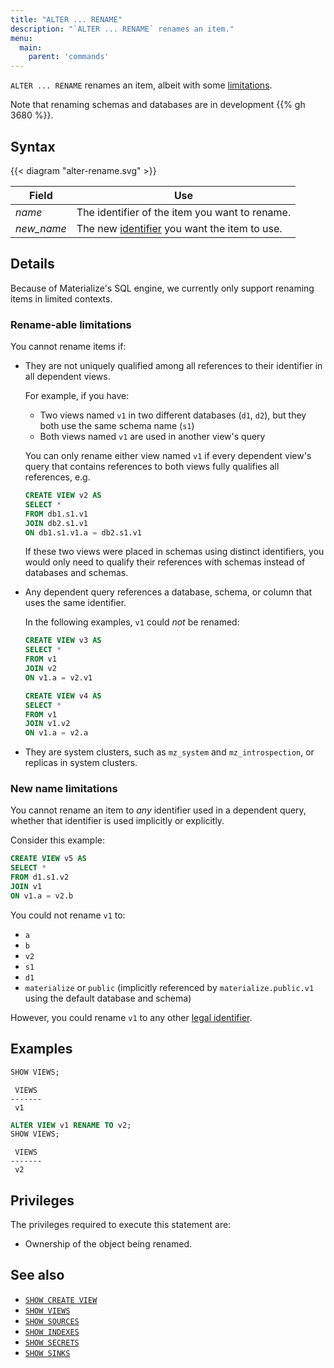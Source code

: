 ```yaml
---
title: "ALTER ... RENAME"
description: "`ALTER ... RENAME` renames an item."
menu:
  main:
    parent: 'commands'
---
```


`ALTER ... RENAME` renames an item, albeit with some [limitations](#details).

Note that renaming schemas and databases are in development {{% gh 3680 %}}.

## Syntax

{{< diagram "alter-rename.svg" >}}

Field | Use
------|-----
_name_ | The identifier of the item you want to rename.
_new&lowbar;name_ | The new [identifier](/sql/identifiers) you want the item to use.

## Details

Because of Materialize's SQL engine, we currently only support renaming items in
limited contexts.

### Rename-able limitations

You cannot rename items if:

- They are not uniquely qualified among all references to their identifier in
  all dependent views.

    For example, if you have:

    - Two views named `v1` in two different databases (`d1`, `d2`), but they
      both use the same schema name (`s1`)
    - Both views named `v1` are used in another view's query

    You can only rename either view named `v1` if every dependent view's query
    that contains references to both views fully qualifies all references, e.g.

    ```sql
    CREATE VIEW v2 AS
    SELECT *
    FROM db1.s1.v1
    JOIN db2.s1.v1
    ON db1.s1.v1.a = db2.s1.v1
    ```

    If these two views were placed in schemas using distinct identifiers, you
    would only need to qualify their references with schemas instead of
    databases and schemas.

- Any dependent query references a database, schema, or column that uses the same identifier.

    In the following examples, `v1` could _not_ be renamed:

    ```sql
    CREATE VIEW v3 AS
    SELECT *
    FROM v1
    JOIN v2
    ON v1.a = v2.v1
    ```

    ```sql
    CREATE VIEW v4 AS
    SELECT *
    FROM v1
    JOIN v1.v2
    ON v1.a = v2.a
    ```

- They are system clusters, such as `mz_system` and `mz_introspection`, or replicas in system clusters.

### New name limitations

You cannot rename an item to _any_ identifier used in a dependent query,
whether that identifier is used implicitly or explicitly.

Consider this example:

```sql
CREATE VIEW v5 AS
SELECT *
FROM d1.s1.v2
JOIN v1
ON v1.a = v2.b
```

You could not rename `v1` to:

- `a`
- `b`
- `v2`
- `s1`
- `d1`
- `materialize` or `public` (implicitly referenced by `materialize.public.v1` using the default database and schema)

However, you could rename `v1` to any other [legal identifier](/sql/identifiers).

## Examples

```sql
SHOW VIEWS;
```
```nofmt
 VIEWS
-------
 v1
```
```sql
ALTER VIEW v1 RENAME TO v2;
SHOW VIEWS;
```
```nofmt
 VIEWS
-------
 v2
```

## Privileges

The privileges required to execute this statement are:

- Ownership of the object being renamed.

## See also

- [`SHOW CREATE VIEW`](/sql/show-create-view)
- [`SHOW VIEWS`](/sql/show-views)
- [`SHOW SOURCES`](/sql/show-sources)
- [`SHOW INDEXES`](/sql/show-indexes)
- [`SHOW SECRETS`](/sql/show-secrets)
- [`SHOW SINKS`](/sql/show-sinks)
